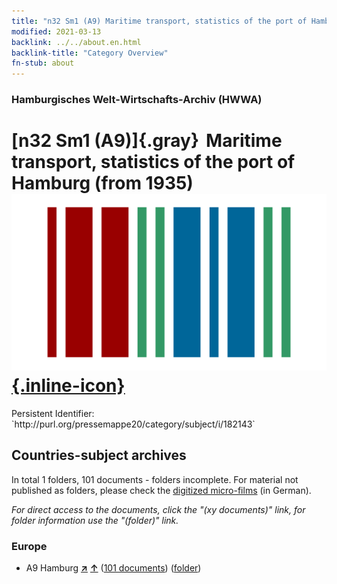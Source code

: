 ```yaml
---
title: "n32 Sm1 (A9) Maritime transport, statistics of the port of Hamburg (from 1935)"
modified: 2021-03-13
backlink: ../../about.en.html
backlink-title: "Category Overview"
fn-stub: about
---
```


### Hamburgisches Welt-Wirtschafts-Archiv (HWWA)

# [n32 Sm1 (A9)]{.gray}&#8201; Maritime transport, statistics of the port of Hamburg (from 1935) &#160; [![Wikidata](/images/Wikidata-logo.svg "Wikidata"){.inline-icon}](http://www.wikidata.org/entity/Q104711153)

<div class="hint">Persistent Identifier: `http://purl.org/pressemappe20/category/subject/i/182143`</div>







## Countries-subject archives





In total 1 folders, 101 documents - folders incomplete.
For material not published as folders, please check the [digitized micro-films](/film/h1_sh.de.html) (in German).

_For direct access to the documents, click the "(xy documents)" link, for folder information use the "(folder)" link._



### Europe

- A9 Hamburg [**&nearr;**](../../../geo/i/140905/about.en.html "Hamburg (all folders)") [**&uarr;**](../../../geo/about.en.html#A9 "Country category system") (<a href="https://pm20.zbw.eu/iiifview/folder/sh/140905,182143" title="about: Hamburg : Maritime transport, statistics of the port of Hamburg (from 1935)" target="_blank">101 documents</a>) ([folder](../../../../folder/sh/1409xx/140905/1821xx/182143/about.en.html))








